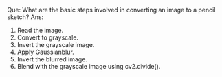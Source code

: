 Que: What are the basic steps involved in converting an image to a pencil sketch?
Ans:  
 1. Read the image.
 2. Convert to grayscale.
 3. Invert the grayscale image.
 4. Apply Gaussianblur.
 5. Invert the blurred image.
 6. Blend with the grayscale image using cv2.divide().

 
